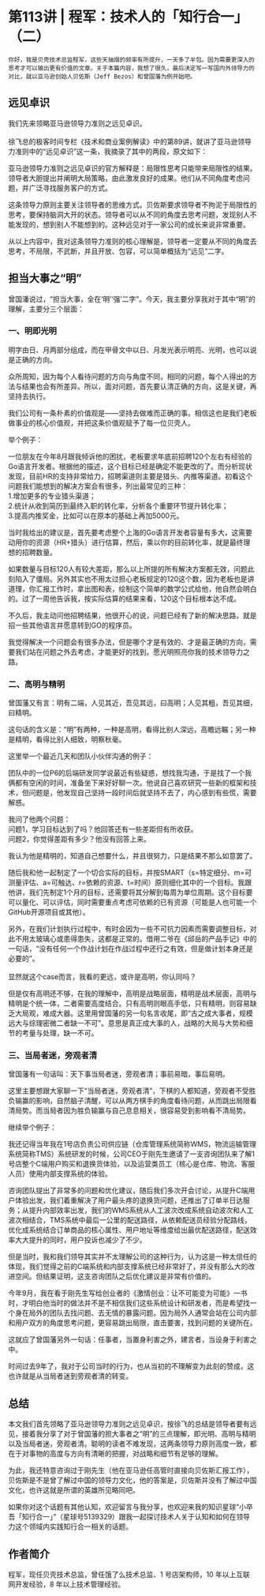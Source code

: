 # 第113讲 | 程军：技术人的「知行合一」（二）

    你好，我是贝壳技术总监程军，这些天抽烟的频率有所提升，一天多了半包。因为需要更深入的思考才可以输出更有价值的文章。关于本篇内容，我想了很久，最后决定写一写国内外领导力的对比，就以亚马逊创始人贝佐斯（Jeff Bezos）和曾国藩为例开始吧。

## 远见卓识

我们先来领略亚马逊领导力准则之远见卓识。  
   
徐飞总的极客时间专栏《技术和商业案例解读》中的第89讲，就讲了亚马逊领导力准则中的“远见卓识”这一条，我摘录了其中的两段，原文如下：

亚马逊领导力准则之远见卓识的官方解释是：局限性思考只能带来局限性的结果。领导者大胆提出并阐明大局策略，由此激发良好的成果。他们从不同角度考虑问题，并广泛寻找服务客户的方式。

这条领导力原则主要关注领导者的思维方式。贝佐斯要求领导者不拘泥于局限性的思考，要保持脑洞大开的状态。领导者可以从不同的角度去思考问题，发现别人不能发现的，想到别人不能想到的。这种远见对于一家公司的成长来说非常重要。

从以上内容中，我对这条领导力准则的核心理解是，领导者一定要从不同的角度去思考，不局限，不武断，并且开放、包容，可以简单概括为“远见”二字。

## 担当大事之“明”

曾国潘说过，“担当大事，全在‘明’‘强’二字”。今天，我主要分享我对于其中“明”的理解，主要分三个层面：

### 一、明即光明

明字由日、月两部分组成，而在甲骨文中以日、月发光表示明亮、光明，也可以说是正确的方向。

众所周知，因为每个人看待问题的方向与角度不同，相同的问题，每个人得出的方法与结果也会有所差异。所以，面对问题，首先要认清正确的方向，这是关键，再坚持去执行。

我们公司有一条朴素的价值观是——坚持去做难而正确的事。相信这也是我们老板做事业的核心价值观，并把这条价值观赋予了每一位贝壳人。

举个例子：

一位朋友在今年8月跟我倾诉他的困扰，老板要求年底前招聘120个左右有经验的Go语言开发者。根据他的描述，这个目标已经是确定不能更改的了。而分析现状发现，目前HR的支持非常给力，招聘渠道则主要是猎头、内推等渠道。初看这个问题我们能想到的解决方案会有很多，列出最常见的三种：  
1.增加更多的专业猎头渠道；  
2.统计从收到简历到最终入职的转化率，分析各个重要环节提升转化率；  
3.提高内推奖金，比如可以在原本的基础上再加5000元。

当时我给出的建议是，首先要考虑整个上海的Go语言开发者容量有多大，这需要动用你的资源（HR+猎头）进行估算，然后，乘以你的目前转化率，就是最终理想的招聘数量。

如果数量与目标120人有较大差距，那么以上所提的所有解决方案都无效，问题此刻陷入了僵局。另外其实也不用太过担心老板规定的120这个数，因为老板也是讲道理，你汇报工作时，拿出图和表，绘制这个简单的数学公式给他，他自然会明白的。过了一周他告诉我，按实际估算的结果来看，120这个目标根本达不成。

不久后，我主动问他招聘结果，他很开心的说，问题已经有了新的解决思路，就是招一些其他语言并愿意转到GO的程序员。

我觉得解决一个问题会有很多办法，但是哪个才是有效的、才是最正确的方向，需要我们站在问题之外去考虑，才能更好的找到。愿光明照亮你我的技术领导力之路。

### 二、高明与精明

曾国藩又有言：明有二端，人见其近，吾见其远，曰高明；人见其粗，吾见其细，曰精明。

这句话的含义是：“明”有两种，一种是高明，看得比别人深远，高瞻远瞩；另一种是精明，看得比别人细致，明察秋毫。

这里举一个最近几天和团队小伙伴沟通的例子：

团队中的一位P6的后端研发同学说最近有些疑惑，想找我沟通，于是找了一个我俩都有空闲的时间，准备坐下来好好聊一次。他说自己喜欢研究一些新的框架和技术，但问题是，他发现自己坚持一段时间后就坚持不去了，内心感到有些慌，需要解惑。

我问了他两个问题：  
问题1，学习目标达到了吗？他回答还有一些差距但有所收获。  
问题2，你觉得差距有多少？他没有回答上来。

我认为他是精明的，知道自己想要什么，并且很努力，只是结果不那么如意罢了。

随后我和他一起制定了一个切合实际的目标，并按SMART（s=特定细分、m=可测量评估、a=可触达、r=依赖的资源、t=时间）原则细化其中的一个目标。我跟他讲，我们先制定1个月的目标，还需要将其分解到每周为单位周期。这个目标要可以量化、可以评估，同时需要重点考虑可依赖的已有资源（可能是人也可能一个GitHub开源项目或其他）。

另外，在我们计划执行过程中，有时会因为一些不可抗力因素而需要调整目标，对此不用太玻璃心或患得患失，这都是正常的。借用二爷在《邱岳的产品手记》中的一句话，“没有任何一个作战计划在作战过程中还行之有效，但是做计划本身还是必要的”。  
   
显然就这个case而言，我看的更远，或许是高明，你认同吗？

但是仅有高明还不够，在我的理解中，高明是战略层面，精明是战术层面，高明与精明是个统一体，二者需要高度结合。只有高明则眼高手低，只有精明，则容易缺乏大局观，难成大器。这里用曾国藩的另一句名言收尾，即“古之成大事者，规模远大与综理密微二者缺一不可”。意思是真正成大事的人，战略的大局与大势和细节的考量与处理，缺一不可。

### 三、当局者迷，旁观者清

曾国藩有一句话叫：天下事当局者迷，旁观者清；事前易暗，事后易明。

这里主要想跟大家聊一下“当局者迷，旁观者清”，下棋的人都知道，旁观者不受胜负输赢的影响，自然脑子清醒，可以从两方棋手的角度看待问题，从而跳出局限看清局势。而当局者因为胜负输赢与自己息息相关，很容易受到影响看不清局势。

继续举个例子：

我还记得当年我在1号店负责公司供应链（仓库管理系统简称WMS，物流运输管理系统简称TMS）系统研发的时候，公司CEO于刚先生邀请了一支咨询团队来了解1号店整个C端用户购买和退换货体验，以及运营类员工（核心是仓库、物流、客服人员）使用内部支撑系统的体验。

咨询团队提出了非常多的问题和优化建议，随后我们多次开会讨论，从提升C端用户体验出发，我们着重解决了用户最头疼的退换货问题，还推出了订单半日达服务；从提升内部效率出发，我们的WMS系统从人工波次改成系统自动波次和人工波次相结合，TMS系统中最后一公里的配送路径，从依赖配送员经验分配路线，优化成系统结合订单商品的核心属性、用户地址等维度给出最优配送路径，配送效率大大提升的同时，用户投诉也减少了不少。

但是当时，我和我们领导其实并不太理解公司的这种行为，认为这是一种太信任的体现，我们觉得之前的C端系统和内部支撑系统已经非常好了，并没有那么大的改进空间。但结果证明，这支咨询团队之后优化建议是非常有价值的。

今年9月，我在看于刚先生写给创业者的《激情创业：让不可能变为可能》一书时，才明白他当时的做法并不是不相信我们这些系统设计和研发者，而是希望找一个身在局外的团队去找问题、去无情的暴露问题。因为局外人通常会站在公司内部和用户双方的角度思考问题，更容易跳出局限，直击要害，找到问题的关键所在。

这就应了曾国藩另外一句话：任事者，当置身利害之外，建言者，当设身于利害之中。

时间过去9年了，我对于公司当时的行为，也从当初的不理解变为此刻的赞成，这也许就是从当局者迷到旁观者清的转变。

## 总结

本文我们首先领略了亚马逊领导力准则之远见卓识，按徐飞的总结是领导者要有远见，接着我分享了对于曾国藩的担大事者之“明”的三点理解，即光明、高明与精明以及当局者迷，旁观者清。聪明的读者不难发现，这两条领导力原则高度一致，都在于对事物的高度与方向有清晰的把握，对战略和细节有足够的理解。

为此，我还特意咨询过于刚先生（他在亚马逊任高管时直接向贝佐斯汇报工作），贝佐斯是不是曾了解过中国的领导力文化，他的答案是，贝佐斯并没有了解过中国文化，也许这就是所谓的英雄所见略同吧。

如果你对这个话题有其他认知，欢迎留言与我分享，也欢迎来我的知识星球“小卒吾「知行合一」”（星球号5139329）跟我一起探讨技术人关于认知和如何在领导力这个领域内实践知行合一相关的话题。

## 作者简介

程军，现任贝壳技术总监，曾任饿了么技术总监、1 号店架构师，10 年以上互联网开发经验，8 年以上技术管理经验。
    